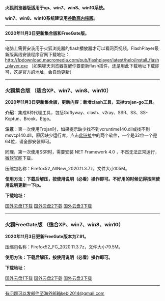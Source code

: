 **火狐浏览器版适用于xp、win7、win8、win10系统。**

**win7、win8、win10系统建议用[谷歌高内核版](https://github.com/Alvin9999/new-pac/wiki/%E9%AB%98%E5%86%85%E6%A0%B8%E7%89%88)。**

***

**2020年11月3日更新集合版和FreeGate版。**

***

电脑上需要安装用于火狐浏览器的flash播放器才可以看网页视频。FlashPlayer最新版离线安装程序官网下载地址：
http://fpdownload.macromedia.com/pub/flashplayer/latest/help/install_flash_player.exe （如果哪天浏览器提醒你要更新flash插件，还是用此下载地址下载即可，这是官方的地址，会自动更新）

***


### 火狐集合版 （适合XP、win7、win8、win10）

**2020年11月3日更新集合版，更新内容：新增clash工具，去掉trojan-go工具。**

**介绍**：集成8种代理工具，包括Goflyway、clash、v2ray、SSR、SS、SS-Kcptun、Brook、Etgo。

**注意**：第一次使用Trojan时，如果提示缺少找不到vcruntime140.dll或找不到msvcp140.dll，原因缺少运行库，点击[此链接](https://www.microsoft.com/en-us/download/details.aspx?id=48145)中的两个软件，一个是32位一个是64位，请全部安装即可。

同理，第一次使用SSR时，需要安装 NET Framework 4.0 ，不然无法正常运行，[微软官网](https://www.microsoft.com/zh-cn/download/details.aspx?id=17718)下载。

压缩包名称：Firefox52_AllNew_2020.11.3.7z，文件大小105M。

**使用方法：下载后解压，按使用说明（必看）操作即可。不好用的时候记得按照使用说明更新一下ip。**

**下载地址：**

[国外云盘1下载](https://tr51.free4444.xyz/Firefox52_AllNew_2020.11.3.7z) 
[国外云盘2下载](https://tr61.free4444.xyz/Firefox52_AllNew_2020.11.3.7z) 
[国外云盘3下载](https://tr71.free4444.xyz/Firefox52_AllNew_2020.11.3.7z) 

***

### 火狐FreeGate版 （适合XP、win7、win8、win10）

**2020年11月3日更新FreeGate版本为7.91。**

压缩包名称：Firefox52_FG_2020.11.3.7z，文件大小79.5M。

**使用方法：下载后解压，按使用说明（必看）操作即可。**

**下载地址：**

[国外云盘1下载](https://tr51.free4444.xyz/Firefox52_FG_2020.11.3.7z) 
[国外云盘2下载](https://tr61.free4444.xyz/Firefox52_FG_2020.11.3.7z) 
[国外云盘3下载](https://tr71.free4444.xyz/Firefox52_FG_2020.11.3.7z) 

***

有问题可以发邮件至海外邮箱kebi2014@gmail.com